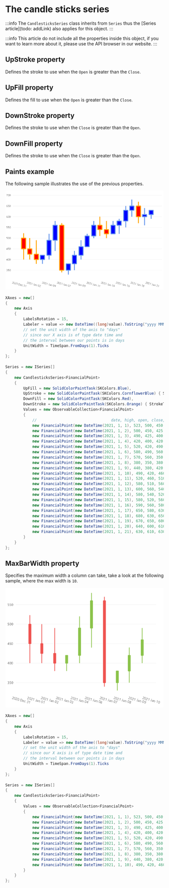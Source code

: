 # The candle sticks series

:::info
The `CandlesticksSeries` class inherits from `Series` thus the [Series article](todo: addLink) also applies for this object.
:::

:::info
This article do not include all the properties inside this object, if you want to learn more about it, please use the 
API browser in our website.
:::

## UpStroke property

Defines the stroke to use when the `Open` is greater than the `Close`.

## UpFill property

Defines the fill to use when the `Open` is greater than the `Close`.

## DownStroke property

Defines the stroke to use when the `Close` is greater than the `Open`.

## DownFill property

Defines the stroke to use when the `Close` is greater than the `Open`.

## Paints example

The following sample illustrates the use of the previous properties.

![image](https://raw.githubusercontent.com/beto-rodriguez/LiveCharts2/master/docs/_assets/financialpaints.png)

``` c#
XAxes = new[]
{
    new Axis
    {
        LabelsRotation = 15,
        Labeler = value => new DateTime((long)value).ToString("yyyy MMM dd"),
        // set the unit width of the axis to "days"
        // since our X axis is of type date time and 
        // the interval between our points is in days
        UnitWidth = TimeSpan.FromDays(1).Ticks
    }
};

Series = new ISeries[]
{
    new CandlesticksSeries<FinancialPoint>
    {
        UpFill = new SolidColorPaintTask(SKColors.Blue),
        UpStroke = new SolidColorPaintTask(SKColors.CornflowerBlue) { StrokeThickness = 5 },
        DownFill = new SolidColorPaintTask(SKColors.Red),
        DownStroke = new SolidColorPaintTask(SKColors.Orange) { StrokeThickness = 5 },
        Values = new ObservableCollection<FinancialPoint>
        {
            //                                 date, high, open, close, low
            new FinancialPoint(new DateTime(2021, 1, 1), 523, 500, 450, 400),
            new FinancialPoint(new DateTime(2021, 1, 2), 500, 450, 425, 400),
            new FinancialPoint(new DateTime(2021, 1, 3), 490, 425, 400, 380),
            new FinancialPoint(new DateTime(2021, 1, 4), 420, 400, 420, 380),
            new FinancialPoint(new DateTime(2021, 1, 5), 520, 420, 490, 400),
            new FinancialPoint(new DateTime(2021, 1, 6), 580, 490, 560, 440),
            new FinancialPoint(new DateTime(2021, 1, 7), 570, 560, 350, 340),
            new FinancialPoint(new DateTime(2021, 1, 8), 380, 350, 380, 330),
            new FinancialPoint(new DateTime(2021, 1, 9), 440, 380, 420, 350),
            new FinancialPoint(new DateTime(2021, 1, 10), 490, 420, 460, 400),
            new FinancialPoint(new DateTime(2021, 1, 11), 520, 460, 510, 460),
            new FinancialPoint(new DateTime(2021, 1, 12), 580, 510, 560, 500),
            new FinancialPoint(new DateTime(2021, 1, 13), 600, 560, 540, 510),
            new FinancialPoint(new DateTime(2021, 1, 14), 580, 540, 520, 500),
            new FinancialPoint(new DateTime(2021, 1, 15), 580, 520, 560, 520),
            new FinancialPoint(new DateTime(2021, 1, 16), 590, 560, 580, 520),
            new FinancialPoint(new DateTime(2021, 1, 17), 650, 580, 630, 550),
            new FinancialPoint(new DateTime(2021, 1, 18), 680, 630, 650, 600),
            new FinancialPoint(new DateTime(2021, 1, 19), 670, 650, 600, 570),
            new FinancialPoint(new DateTime(2021, 1, 20), 640, 600, 610, 560),
            new FinancialPoint(new DateTime(2021, 1, 21), 630, 610, 630, 590),
        }
    }
};
```

## MaxBarWidth property

Specifies the maximum width a column can take, take a look at the following sample, where the max width is `10`.

![image](https://raw.githubusercontent.com/beto-rodriguez/LiveCharts2/master/docs/_assets/financialw10.png)

``` c#
XAxes = new[]
{
    new Axis
    {
        LabelsRotation = 15,
        Labeler = value => new DateTime((long)value).ToString("yyyy MMM dd"),
        // set the unit width of the axis to "days"
        // since our X axis is of type date time and 
        // the interval between our points is in days
        UnitWidth = TimeSpan.FromDays(1).Ticks
    }
};

Series = new ISeries[]
{
    new CandlesticksSeries<FinancialPoint>
    {
        Values = new ObservableCollection<FinancialPoint>
        {
            new FinancialPoint(new DateTime(2021, 1, 1), 523, 500, 450, 400),
            new FinancialPoint(new DateTime(2021, 1, 2), 500, 450, 425, 400),
            new FinancialPoint(new DateTime(2021, 1, 3), 490, 425, 400, 380),
            new FinancialPoint(new DateTime(2021, 1, 4), 420, 400, 420, 380),
            new FinancialPoint(new DateTime(2021, 1, 5), 520, 420, 490, 400),
            new FinancialPoint(new DateTime(2021, 1, 6), 580, 490, 560, 440),
            new FinancialPoint(new DateTime(2021, 1, 7), 570, 560, 350, 340),
            new FinancialPoint(new DateTime(2021, 1, 8), 380, 350, 380, 330),
            new FinancialPoint(new DateTime(2021, 1, 9), 440, 380, 420, 350),
            new FinancialPoint(new DateTime(2021, 1, 10), 490, 420, 460, 400)
        }
    }
};
```